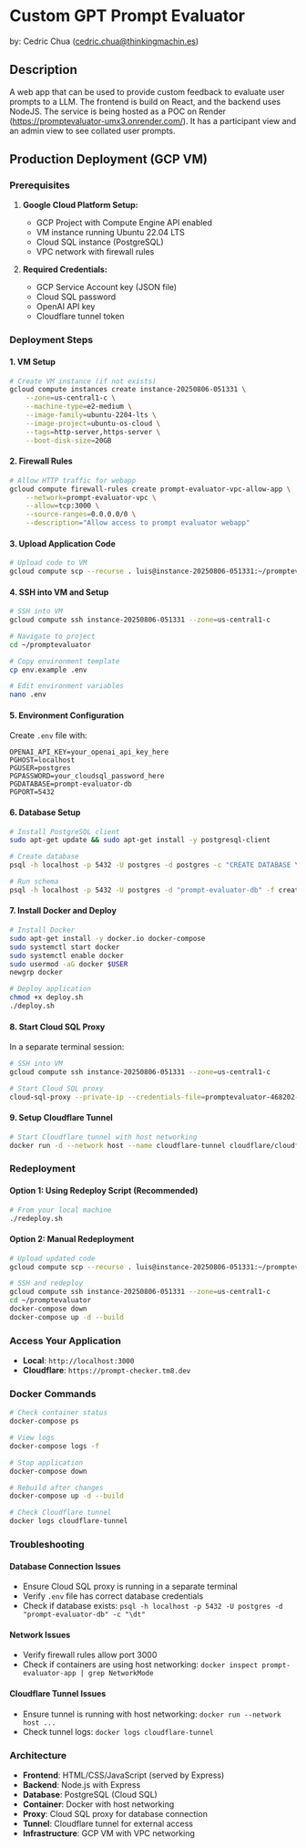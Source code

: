 # Custom GPT Prompt Evaluator

by: Cedric Chua (cedric.chua@thinkingmachin.es)

## Description

A web app that can be used to provide custom feedback to evaluate user prompts to a LLM. The frontend is build on React, and the backend uses NodeJS. The service is being hosted as a POC on Render (https://promptevaluator-umx3.onrender.com/). It has a participant view and an admin view to see collated user prompts.

## Production Deployment (GCP VM)

### Prerequisites

1. **Google Cloud Platform Setup:**
   - GCP Project with Compute Engine API enabled
   - VM instance running Ubuntu 22.04 LTS
   - Cloud SQL instance (PostgreSQL)
   - VPC network with firewall rules

2. **Required Credentials:**
   - GCP Service Account key (JSON file)
   - Cloud SQL password
   - OpenAI API key
   - Cloudflare tunnel token

### Deployment Steps

#### 1. **VM Setup**
```bash
# Create VM instance (if not exists)
gcloud compute instances create instance-20250806-051331 \
    --zone=us-central1-c \
    --machine-type=e2-medium \
    --image-family=ubuntu-2204-lts \
    --image-project=ubuntu-os-cloud \
    --tags=http-server,https-server \
    --boot-disk-size=20GB
```

#### 2. **Firewall Rules**
```bash
# Allow HTTP traffic for webapp
gcloud compute firewall-rules create prompt-evaluator-vpc-allow-app \
    --network=prompt-evaluator-vpc \
    --allow=tcp:3000 \
    --source-ranges=0.0.0.0/0 \
    --description="Allow access to prompt evaluator webapp"
```

#### 3. **Upload Application Code**
```bash
# Upload code to VM
gcloud compute scp --recurse . luis@instance-20250806-051331:~/promptevaluator --zone=us-central1-c
```

#### 4. **SSH into VM and Setup**
```bash
# SSH into VM
gcloud compute ssh instance-20250806-051331 --zone=us-central1-c

# Navigate to project
cd ~/promptevaluator

# Copy environment template
cp env.example .env

# Edit environment variables
nano .env
```

#### 5. **Environment Configuration**
Create `.env` file with:
```
OPENAI_API_KEY=your_openai_api_key_here
PGHOST=localhost
PGUSER=postgres
PGPASSWORD=your_cloudsql_password_here
PGDATABASE=prompt-evaluator-db
PGPORT=5432
```

#### 6. **Database Setup**
```bash
# Install PostgreSQL client
sudo apt-get update && sudo apt-get install -y postgresql-client

# Create database
psql -h localhost -p 5432 -U postgres -d postgres -c "CREATE DATABASE \"prompt-evaluator-db\";"

# Run schema
psql -h localhost -p 5432 -U postgres -d "prompt-evaluator-db" -f create_schema.sql
```

#### 7. **Install Docker and Deploy**
```bash
# Install Docker
sudo apt-get install -y docker.io docker-compose
sudo systemctl start docker
sudo systemctl enable docker
sudo usermod -aG docker $USER
newgrp docker

# Deploy application
chmod +x deploy.sh
./deploy.sh
```

#### 8. **Start Cloud SQL Proxy**
In a separate terminal session:
```bash
# SSH into VM
gcloud compute ssh instance-20250806-051331 --zone=us-central1-c

# Start Cloud SQL proxy
cloud-sql-proxy --private-ip --credentials-file=promptevaluator-468202-6f26e405c4.json promptevaluator-468202:us-central1:prompt-evaluator-prod
```

#### 9. **Setup Cloudflare Tunnel**
```bash
# Start Cloudflare tunnel with host networking
docker run -d --network host --name cloudflare-tunnel cloudflare/cloudflared:latest tunnel --no-autoupdate run --token YOUR_TUNNEL_TOKEN
```

### Redeployment

#### **Option 1: Using Redeploy Script (Recommended)**
```bash
# From your local machine
./redeploy.sh
```

#### **Option 2: Manual Redeployment**
```bash
# Upload updated code
gcloud compute scp --recurse . luis@instance-20250806-051331:~/promptevaluator --zone=us-central1-c

# SSH and redeploy
gcloud compute ssh instance-20250806-051331 --zone=us-central1-c
cd ~/promptevaluator
docker-compose down
docker-compose up -d --build
```

### Access Your Application

- **Local**: `http://localhost:3000`
- **Cloudflare**: `https://prompt-checker.tm8.dev`

### Docker Commands

```bash
# Check container status
docker-compose ps

# View logs
docker-compose logs -f

# Stop application
docker-compose down

# Rebuild after changes
docker-compose up -d --build

# Check Cloudflare tunnel
docker logs cloudflare-tunnel
```

### Troubleshooting

#### **Database Connection Issues**
- Ensure Cloud SQL proxy is running in a separate terminal
- Verify `.env` file has correct database credentials
- Check if database exists: `psql -h localhost -p 5432 -U postgres -d "prompt-evaluator-db" -c "\dt"`

#### **Network Issues**
- Verify firewall rules allow port 3000
- Check if containers are using host networking: `docker inspect prompt-evaluator-app | grep NetworkMode`

#### **Cloudflare Tunnel Issues**
- Ensure tunnel is running with host networking: `docker run --network host ...`
- Check tunnel logs: `docker logs cloudflare-tunnel`

### Architecture

- **Frontend**: HTML/CSS/JavaScript (served by Express)
- **Backend**: Node.js with Express
- **Database**: PostgreSQL (Cloud SQL)
- **Container**: Docker with host networking
- **Proxy**: Cloud SQL proxy for database connection
- **Tunnel**: Cloudflare tunnel for external access
- **Infrastructure**: GCP VM with VPC networking